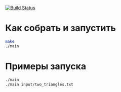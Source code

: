 [![Build Status](https://travis-ci.com/Pogozhelskaya/Triangle_counting.svg?branch=master)](https://travis-ci.com/Pogozhelskaya/Triangle_counting)

# Как собрать и запустить
```bash
make
./main
```

# Примеры запуска
```bash
./main
./main input/two_triangles.txt
```
